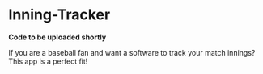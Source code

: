 # Inning-Tracker

**Code to be uploaded shortly**

If you are a baseball fan and want a software to track your match innings? This app is a perfect fit!
